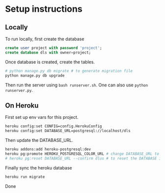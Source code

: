 # Setup instructions


## Locally

To run locally, first create the database

```sql
create user project with password 'project';
create database dls with owner=project;
```
Once database is created, create the tables.

```bash
# python manage.py db migrate # to generate migration file
python manage.py db upgrade
```

Then run the server using `bash runserver.sh`. One can also use `python runserver.py`.


## On Heroku

First set up env vars for this project.

```bash
heroku config:set CONFIG=config.HerokuConfig
heroku config:set DATABASE_URL=postgresql://localhost/dls
```
Then update the DATABASE_URL.

```bash
heroku addons:add heroku-postgresql:dev
heroku pg:promote HEROKU_POSTGRESQL_COLOR_URL # change DATABASE_URL to heroku's database
# heroku pg:reset DATABASE_URL --confirm dlus # to reset the DATABASE if needed
```
Finally sync the heroku database

```bash
heroku run migrate
```
Done
